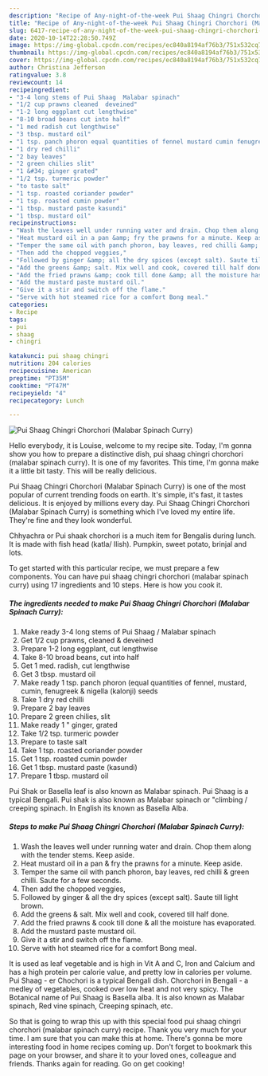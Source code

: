 ```yaml
---
description: "Recipe of Any-night-of-the-week Pui Shaag Chingri Chorchori (Malabar Spinach Curry)"
title: "Recipe of Any-night-of-the-week Pui Shaag Chingri Chorchori (Malabar Spinach Curry)"
slug: 6417-recipe-of-any-night-of-the-week-pui-shaag-chingri-chorchori-malabar-spinach-curry
date: 2020-10-14T22:28:50.749Z
image: https://img-global.cpcdn.com/recipes/ec840a8194af76b3/751x532cq70/pui-shaag-chingri-chorchori-malabar-spinach-curry-recipe-main-photo.jpg
thumbnail: https://img-global.cpcdn.com/recipes/ec840a8194af76b3/751x532cq70/pui-shaag-chingri-chorchori-malabar-spinach-curry-recipe-main-photo.jpg
cover: https://img-global.cpcdn.com/recipes/ec840a8194af76b3/751x532cq70/pui-shaag-chingri-chorchori-malabar-spinach-curry-recipe-main-photo.jpg
author: Christina Jefferson
ratingvalue: 3.8
reviewcount: 14
recipeingredient:
- "3-4 long stems of Pui Shaag  Malabar spinach"
- "1/2 cup prawns cleaned  deveined"
- "1-2 long eggplant cut lengthwise"
- "8-10 broad beans cut into half"
- "1 med radish cut lengthwise"
- "3 tbsp. mustard oil"
- "1 tsp. panch phoron equal quantities of fennel mustard cumin fenugreek  nigella kalonji seeds"
- "1 dry red chilli"
- "2 bay leaves"
- "2 green chilies slit"
- "1 &#34; ginger grated"
- "1/2 tsp. turmeric powder"
- "to taste salt"
- "1 tsp. roasted coriander powder"
- "1 tsp. roasted cumin powder"
- "1 tbsp. mustard paste kasundi"
- "1 tbsp. mustard oil"
recipeinstructions:
- "Wash the leaves well under running water and drain. Chop them along with the tender stems. Keep aside."
- "Heat mustard oil in a pan &amp; fry the prawns for a minute. Keep aside."
- "Temper the same oil with panch phoron, bay leaves, red chilli &amp; green chilli. Saute for a few seconds."
- "Then add the chopped veggies,"
- "Followed by ginger &amp; all the dry spices (except salt). Saute till light brown."
- "Add the greens &amp; salt. Mix well and cook, covered till half done."
- "Add the fried prawns &amp; cook till done &amp; all the moisture has evaporated."
- "Add the mustard paste mustard oil."
- "Give it a stir and switch off the flame."
- "Serve with hot steamed rice for a comfort Bong meal."
categories:
- Recipe
tags:
- pui
- shaag
- chingri

katakunci: pui shaag chingri 
nutrition: 204 calories
recipecuisine: American
preptime: "PT35M"
cooktime: "PT47M"
recipeyield: "4"
recipecategory: Lunch

---
```



![Pui Shaag Chingri Chorchori (Malabar Spinach Curry)](https://img-global.cpcdn.com/recipes/ec840a8194af76b3/751x532cq70/pui-shaag-chingri-chorchori-malabar-spinach-curry-recipe-main-photo.jpg)

Hello everybody, it is Louise, welcome to my recipe site. Today, I'm gonna show you how to prepare a distinctive dish, pui shaag chingri chorchori (malabar spinach curry). It is one of my favorites. This time, I'm gonna make it a little bit tasty. This will be really delicious.

Pui Shaag Chingri Chorchori (Malabar Spinach Curry) is one of the most popular of current trending foods on earth. It's simple, it's fast, it tastes delicious. It is enjoyed by millions every day. Pui Shaag Chingri Chorchori (Malabar Spinach Curry) is something which I've loved my entire life. They're fine and they look wonderful.

Chhyachra or Pui shaak chorchori is a much item for Bengalis during lunch. It is made with fish head (katla/ Ilish). Pumpkin, sweet potato, brinjal and lots.


To get started with this particular recipe, we must prepare a few components. You can have pui shaag chingri chorchori (malabar spinach curry) using 17 ingredients and 10 steps. Here is how you cook it.

<!--inarticleads1-->

##### The ingredients needed to make Pui Shaag Chingri Chorchori (Malabar Spinach Curry):

1. Make ready 3-4 long stems of Pui Shaag / Malabar spinach
1. Get 1/2 cup prawns, cleaned &amp; deveined
1. Prepare 1-2 long eggplant, cut lengthwise
1. Take 8-10 broad beans, cut into half
1. Get 1 med. radish, cut lengthwise
1. Get 3 tbsp. mustard oil
1. Make ready 1 tsp. panch phoron (equal quantities of fennel, mustard, cumin, fenugreek &amp; nigella (kalonji) seeds
1. Take 1 dry red chilli
1. Prepare 2 bay leaves
1. Prepare 2 green chilies, slit
1. Make ready 1 &#34; ginger, grated
1. Take 1/2 tsp. turmeric powder
1. Prepare to taste salt
1. Take 1 tsp. roasted coriander powder
1. Get 1 tsp. roasted cumin powder
1. Get 1 tbsp. mustard paste (kasundi)
1. Prepare 1 tbsp. mustard oil


Pui Shak or Basella leaf is also known as Malabar spinach. Pui Shaag is a typical Bengali. Pui shak is also known as Malabar spinach or &#34;climbing / creeping spinach. In English its known as Basella Alba. 

<!--inarticleads2-->

##### Steps to make Pui Shaag Chingri Chorchori (Malabar Spinach Curry):

1. Wash the leaves well under running water and drain. Chop them along with the tender stems. Keep aside.
1. Heat mustard oil in a pan &amp; fry the prawns for a minute. Keep aside.
1. Temper the same oil with panch phoron, bay leaves, red chilli &amp; green chilli. Saute for a few seconds.
1. Then add the chopped veggies,
1. Followed by ginger &amp; all the dry spices (except salt). Saute till light brown.
1. Add the greens &amp; salt. Mix well and cook, covered till half done.
1. Add the fried prawns &amp; cook till done &amp; all the moisture has evaporated.
1. Add the mustard paste mustard oil.
1. Give it a stir and switch off the flame.
1. Serve with hot steamed rice for a comfort Bong meal.


It is used as leaf vegetable and is high in Vit A and C, Iron and Calcium and has a high protein per calorie value, and pretty low in calories per volume. Pui Shaag - er Chochori is a typical Bengali dish. Chorchori in Bengali - a medley of vegetables, cooked over low heat and not very spicy. The Botanical name of Pui Shaag is Basella alba. It is also known as Malabar spinach, Red vine spinach, Creeping spinach, etc. 

So that is going to wrap this up with this special food pui shaag chingri chorchori (malabar spinach curry) recipe. Thank you very much for your time. I am sure that you can make this at home. There's gonna be more interesting food in home recipes coming up. Don't forget to bookmark this page on your browser, and share it to your loved ones, colleague and friends. Thanks again for reading. Go on get cooking!
